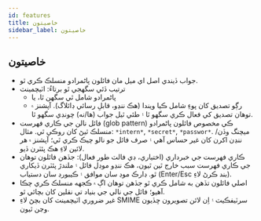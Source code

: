 ```yaml
---
id: features
title: خاصيتون
sidebar_label: خاصيتون
---
```


## خاصيتون

- جواب ڏيندي اصل اي ميل مان فائلون پاڻمرادو منسلڪ ڪري ٿو.
- ترتيب ڏئي سگهجي ٿو برتاءُ: اٽيچمينٽ
  - پاڻمرادو شامل ٿي سگهن ٿا، يا
  - رڳو تصديق کان پوءِ شامل ڪيا ويندا (هڪ ننڍو، قابلِ رسائي ڊائلاگ). آپشنز ۾ توهان تصديق کي فعال ڪري سگهو ٿا ۽ طئي ٿيل جواب (ها/نه) چونڊي سگهو ٿا.
- فائل نالن جي ڪاري فهرست (glob pattern) ڪي مخصوص فائلون پاڻمرادو منسلڪ ٿيڻ کان روڪي ٿي. مثال: `*intern*`, `*secret*`, `*passwor*`.
  ميچنگ وڏن/ننڍن اکرن کان غير حساس آهي ۽ صرف فائل جو نالو چيڪ ڪري ٿي؛ آپشنز ۾ هر لائين لاءِ هڪ پئٽرن ڏيو.
- ڪاري فهرست جي خبرداري (اختياري، ڊي فالٽ طور فعال): جڏهن فائلون توهان جي ڪاري فهرست سبب خارج ٿين ٿيون، هڪ ننڍو موڊل فائل ۽ ملندڙ پئٽرن ڏيکاري ٿو. ڊارڪ موڊ سان موافق ۽ ڪيبورڊ سان دستياب (Enter/Esc بند ڪرڻ لاءِ).
- اصلي فائلون تڏهن به شامل ڪري ٿو جڏهن توهان اڳ ۾ ڪجهه منسلڪ ڪري چڪا آهيو؛ فائل جي نالي جي بنياد تي نقلين کان بچائي ٿو.
- غير ضروري اٽيچمينٽ کان بچڻ لاءِ SMIME سرٽيفڪيٽ ۽ اِن لائن تصويرون ڇڏيون وڃن ٿيون.
